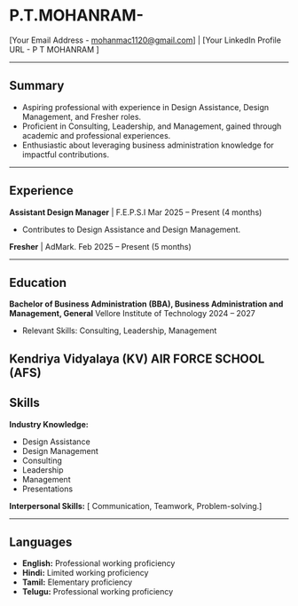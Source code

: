 # P.T.MOHANRAM-

[Your Email Address - mohanmac1120@gmail.com] | [Your LinkedIn Profile URL - P T MOHANRAM ] 

---

## Summary

* Aspiring professional with experience in Design Assistance, Design Management, and Fresher roles.
* Proficient in Consulting, Leadership, and Management, gained through academic and professional experiences.
* Enthusiastic about leveraging business administration knowledge for impactful contributions.

---

## Experience

**Assistant Design Manager** | F.E.P.S.I
Mar 2025 – Present (4 months)
* Contributes to Design Assistance and Design Management.

**Fresher** | AdMark.
Feb 2025 – Present (5 months)

---

## Education

**Bachelor of Business Administration (BBA), Business Administration and Management, General**
Vellore Institute of Technology
2024 – 2027
* Relevant Skills: Consulting, Leadership, Management

**Kendriya Vidyalaya (KV)**
**AIR FORCE SCHOOL (AFS)**
---

## Skills

**Industry Knowledge:**
* Design Assistance
* Design Management
* Consulting
* Leadership
* Management
* Presentations

**Interpersonal Skills:**
[ Communication, Teamwork, Problem-solving.]

---

## Languages

* **English:** Professional working proficiency
* **Hindi:** Limited working proficiency
* **Tamil:** Elementary proficiency
* **Telugu:** Professional working proficiency

